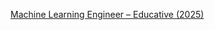  [Machine Learning Engineer – Educative (2025)](https://github.com/hegde10122/ganesh-portfolio/blob/main/certifications/machine%20learning%20engineer%202025.png)

